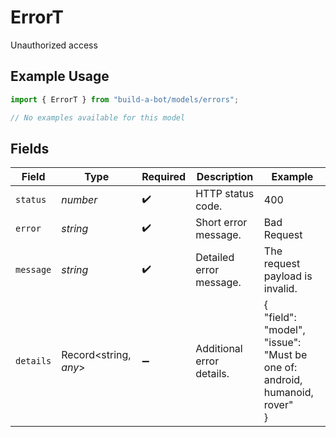 # ErrorT

Unauthorized access

## Example Usage

```typescript
import { ErrorT } from "build-a-bot/models/errors";

// No examples available for this model
```

## Fields

| Field                                                                     | Type                                                                      | Required                                                                  | Description                                                               | Example                                                                   |
| ------------------------------------------------------------------------- | ------------------------------------------------------------------------- | ------------------------------------------------------------------------- | ------------------------------------------------------------------------- | ------------------------------------------------------------------------- |
| `status`                                                                  | *number*                                                                  | :heavy_check_mark:                                                        | HTTP status code.                                                         | 400                                                                       |
| `error`                                                                   | *string*                                                                  | :heavy_check_mark:                                                        | Short error message.                                                      | Bad Request                                                               |
| `message`                                                                 | *string*                                                                  | :heavy_check_mark:                                                        | Detailed error message.                                                   | The request payload is invalid.                                           |
| `details`                                                                 | Record<string, *any*>                                                     | :heavy_minus_sign:                                                        | Additional error details.                                                 | {<br/>"field": "model",<br/>"issue": "Must be one of: android, humanoid, rover"<br/>} |